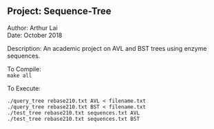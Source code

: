 ## Project: Sequence-Tree
Author: Arthur Lai  
Date: October 2018

Description: An academic project on AVL and BST trees using enzyme sequences.


To Compile:<br>
`make all`

To Execute:<br>
```
./query_tree rebase210.txt AVL < filename.txt
./query_tree rebase210.txt BST < filename.txt
./test_tree rebase210.txt sequences.txt AVL
./test_tree rebase210.txt sequences.txt BST
```
